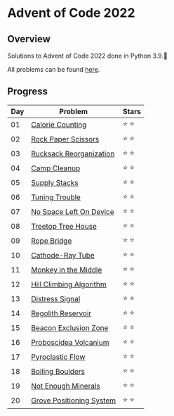 # Advent of Code 2022

## Overview

Solutions to Advent of Code 2022 done in Python 3.9.:evergreen_tree:

All problems can be found [here](https://adventofcode.com/2022).

## Progress
| Day | Problem | Stars |
| --- | --- | --- |
| 01 | [Calorie Counting](https://adventofcode.com/2022/day/1) | ⭐ ⭐ |
| 02 | [Rock Paper Scissors](https://adventofcode.com/2022/day/2) | ⭐ ⭐ |
| 03 | [Rucksack Reorganization](https://adventofcode.com/2022/day/3) | ⭐ ⭐ |
| 04 | [Camp Cleanup](https://adventofcode.com/2022/day/4) | ⭐ ⭐ |
| 05 | [Supply Stacks](https://adventofcode.com/2022/day/5) | ⭐ ⭐ |
| 06 | [Tuning Trouble](https://adventofcode.com/2022/day/6) | ⭐ ⭐ |
| 07 | [No Space Left On Device](https://adventofcode.com/2022/day/7) | ⭐ ⭐ |
| 08 | [Treetop Tree House](https://adventofcode.com/2022/day/8) | ⭐ ⭐ |
| 09 | [Rope Bridge](https://adventofcode.com/2022/day/9) | ⭐ ⭐ |
| 10 | [Cathode-Ray Tube](https://adventofcode.com/2022/day/10) | ⭐ ⭐ |
| 11 | [Monkey in the Middle](https://adventofcode.com/2022/day/11) | ⭐ ⭐ |
| 12 | [Hill Climbing Algorithm](https://adventofcode.com/2022/day/12) | ⭐ ⭐ |
| 13 | [Distress Signal](https://adventofcode.com/2022/day/13) | ⭐ ⭐ |
| 14 | [Regolith Reservoir](https://adventofcode.com/2022/day/14) | ⭐ ⭐ |
| 15 | [Beacon Exclusion Zone](https://adventofcode.com/2022/day/15) | ⭐ ⭐ |
| 16 | [Proboscidea Volcanium](https://adventofcode.com/2022/day/16) | ⭐ ⭐ |
| 17 | [Pyroclastic Flow](https://adventofcode.com/2022/day/17) | ⭐ ⭐ |
| 18 | [Boiling Boulders](https://adventofcode.com/2022/day/18) | ⭐ ⭐ |
| 19 | [Not Enough Minerals](https://adventofcode.com/2022/day/19) | ⭐ ⭐ |
| 20 | [Grove Positioning System](https://adventofcode.com/2022/day/20) | ⭐ ⭐ |
